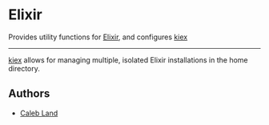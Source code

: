 Elixir
=======

Provides utility functions for [Elixir][1], and configures [kiex][2]

---

[kiex][2] allows for managing multiple, isolated Elixir installations in the
home directory.


Authors
-------

  - [Caleb Land](https://github.com/caleb)

[1]: http://elixir-lang.org
[2]: https://github.com/taylor/kiex
